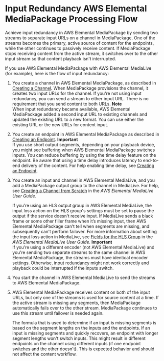 # Input Redundancy AWS Elemental MediaPackage Processing Flow<a name="what-is-flow-ir"></a>

Achieve input redundancy in AWS Elemental MediaPackage by sending two streams to separate input URLs on a channel in MediaPackage\. One of the streams becomes the primary, active source of content for the endpoints, while the other continues to passively receive content\. If MediaPackage stops receiving content from the active stream, it switches over to the other input stream so that content playback isn't interrupted\.

If you use AWS Elemental MediaPackage with AWS Elemental MediaLive \(for example\), here is the flow of input redundancy:

1. You create a channel in AWS Elemental MediaPackage, as described in [Creating a Channel](channels-create.md)\. When MediaPackage provisions the channel, it creates two input URLs for the channel\. If you're not using input redundancy, you can send a stream to either input URL\. There is no requirement that you send content to both URLs\.
**Note**  
When input redundancy became available, AWS Elemental MediaPackage added a second input URL to existing channels and updated the existing URL to a new format\. You can use either the existing URL or the new URLs for content input\. 

1. You create an endpoint in AWS Elemental MediaPackage as described in [Creating an Endpoint](endpoints-create.md)\. 
**Important**  
If you use short output segments, depending on your playback device, you might see buffering when AWS Elemental MediaPackage switches inputs\. You can reduce buffering by using the time delay feature on the endpoint\. Be aware that using a time delay introduces latency to end\-to\-end delivery of the content\. For help enabling time delay, see [Creating an Endpoint](endpoints-create.md)\.

1. You create an input and channel in AWS Elemental MediaLive, and you add a MediaPackage output group to the channel in MediaLive\. For help, see [Creating a Channel from Scratch](https://docs.aws.amazon.com/medialive/latest/ug/creating-channel-scratch.html) in the *AWS Elemental MediaLive User Guide*\. 

   If you're using an HLS output group in AWS Elemental MediaLive, the input loss action on the HLS group's settings must be set to pause the output if the service doesn't receive input\. If MediaLive sends a black frame or some other filler frame when it’s missing input, then AWS Elemental MediaPackage can't tell when segments are missing, and subsequently can't perform failover\. For more information about setting the input loss action in MediaLive, see [Fields for the HLS Group](https://docs.aws.amazon.com/medialive/latest/ug/hls-group-fields.html) in the *AWS Elemental MediaLive User Guide*\. 
**Important**  
If you're using a different encoder \(not AWS Elemental MediaLive\) and you're sending two separate streams to the same channel in AWS Elemental MediaPackage, the streams must have identical encoder settings\. Otherwise, input redundancy might not work correctly and playback could be interrupted if the inputs switch\.

1. You start the channel in AWS Elemental MediaLive to send the streams to AWS Elemental MediaPackage\.

1. AWS Elemental MediaPackage receives content on both of the input URLs, but only one of the streams is used for source content at a time\. If the active stream is missing any segments, then MediaPackage automatically fails over to the other stream\. MediaPackage continues to use this stream until failover is needed again\.

   The formula that is used to determine if an input is missing segments is based on the segment lengths on the inputs and the endpoints\. If an input is missing segments and quickly recovers, an endpoint with longer segment lengths won't switch inputs\. This might result in different endpoints on the channel using different inputs \(if one endpoint switches and the other doesn't\)\. This is expected behavior and should not affect the content workflow\.